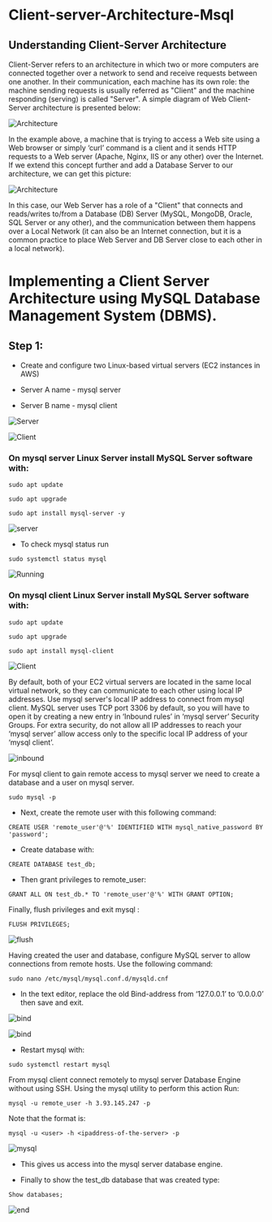 # Client-server-Architecture-Msql
## Understanding Client-Server Architecture

Client-Server refers to an architecture in which two or more computers are connected together over a network to send and receive requests between one another.
In their communication, each machine has its own role: the machine sending requests is usually referred as "Client" and the machine responding (serving) is called "Server".
A simple diagram of Web Client-Server architecture is presented below:

![Architecture](./images/Architecture.png)

In the example above, a machine that is trying to access a Web site using a Web browser or simply ‘curl’ command is a client and it sends HTTP requests to a Web server (Apache, Nginx, IIS or any other) over the Internet.
If we extend this concept further and add a Database Server to our architecture, we can get this picture:

![Architecture](./images/db-architecture.png)

In this case, our Web Server has a role of a "Client" that connects and reads/writes to/from a Database (DB) Server (MySQL, MongoDB, Oracle, SQL Server or any other), and the communication between them happens over a Local Network (it can also be an Internet connection, but it is a common practice to place Web Server and DB Server close to each other in a local network).

# Implementing a Client Server Architecture using MySQL Database Management System (DBMS).

## Step 1:

- Create and configure two Linux-based virtual servers (EC2 instances in AWS)

- Server A name - mysql server

- Server B name - mysql client

![Server](./images/Mysql-server.png)

![Client](./images/Mysql-Client.png)

### On  mysql server Linux Server install MySQL Server software with:


`sudo apt update`

`sudo apt upgrade`

`sudo apt install mysql-server -y`

![server](./images/msqlserver-installed.png)

- To check mysql status run

`sudo systemctl status mysql`

![Running](./images/server-running.png)

### On mysql client Linux Server install MySQL Server software with:

`sudo apt update`

`sudo apt upgrade`

`sudo apt install mysql-client`

![Client](./images/mysql-client-installed.png)

By default, both of your EC2 virtual servers are located in the same local virtual network, so they can communicate to each other using local IP addresses. Use mysql server's local IP address to connect from mysql client. MySQL server uses TCP port 3306 by default, so you will have to open it by creating a new entry in ‘Inbound rules’ in ‘mysql server’ Security Groups. For extra security, do not allow all IP addresses to reach your ‘mysql server’ allow access only to the specific local IP address of your ‘mysql client’.

![inbound](./images/security-group.png)

For mysql client to gain remote access to mysql server we need to create a database and a user on mysql server.

`sudo mysql -p`

- Next, create the remote user with this following command: 

`CREATE USER 'remote_user'@'%' IDENTIFIED WITH mysql_native_password BY 'password';`

- Create database with: 

`CREATE DATABASE test_db;`

- Then grant privileges to remote_user: 

`GRANT ALL ON test_db.* TO 'remote_user'@'%' WITH GRANT OPTION;`

Finally, flush privileges and exit mysql :

`FLUSH PRIVILEGES;`

![flush](./images/database-creation.png)

Having created the user and database, configure MySQL server to allow connections from remote hosts. Use the following command: 

`sudo nano /etc/mysql/mysql.conf.d/mysqld.cnf`

- In the text editor, replace the old Bind-address from ‘127.0.0.1’ to ‘0.0.0.0’ then save and exit. 

![bind](./images/bind.png)

![bind](./images/replace-bind.png)


- Restart mysql with: 

`sudo systemctl restart mysql`

From mysql client connect remotely to mysql server Database Engine without using SSH. Using the mysql utility to perform this action Run:

`mysql -u remote_user -h 3.93.145.247 -p`

Note that the format is:

`mysql -u <user> -h <ipaddress-of-the-server> -p`

![mysql](./images/connected.png)

- This gives us access into the mysql server database engine.

- Finally  to show the test_db database that was created type: 

`Show databases;` 

![end](./images/showdatabase.png)

















